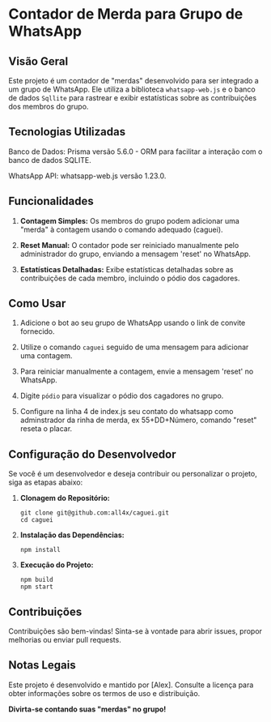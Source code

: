 # Contador de Merda para Grupo de WhatsApp

## Visão Geral

Este projeto é um contador de "merdas" desenvolvido para ser integrado a um grupo de WhatsApp. Ele utiliza a biblioteca `whatsapp-web.js` e o banco de dados `Sqllite` para rastrear e exibir estatísticas sobre as contribuições dos membros do grupo.

## Tecnologias Utilizadas

Banco de Dados: Prisma versão 5.6.0 - ORM para facilitar a interação com o banco de dados SQLITE.

WhatsApp API: whatsapp-web.js versão 1.23.0.

## Funcionalidades

1. **Contagem Simples:** Os membros do grupo podem adicionar uma "merda" à contagem usando o comando adequado (caguei).

2. **Reset Manual:** O contador pode ser reiniciado manualmente pelo administrador do grupo, enviando a mensagem 'reset' no WhatsApp.

3. **Estatísticas Detalhadas:** Exibe estatísticas detalhadas sobre as contribuições de cada membro, incluindo o pódio dos cagadores.

## Como Usar

1. Adicione o bot ao seu grupo de WhatsApp usando o link de convite fornecido.

2. Utilize o comando `caguei` seguido de uma mensagem para adicionar uma contagem.

3. Para reiniciar manualmente a contagem, envie a mensagem 'reset' no WhatsApp.

4. Digite `pódio` para visualizar o pódio dos cagadores no grupo.

5. Configure na linha 4 de index.js seu contato do whatsapp como adminstrador da rinha de merda, ex 55+DD+Número, comando "reset" reseta o placar.
## Configuração do Desenvolvedor

Se você é um desenvolvedor e deseja contribuir ou personalizar o projeto, siga as etapas abaixo:

1. **Clonagem do Repositório:**
   ```
   git clone git@github.com:all4x/caguei.git 
   cd caguei
   ```

2. **Instalação das Dependências:**
   ```
   npm install
   ```

3. **Execução do Projeto:**
   ```
   npm build
   npm start
   ```

## Contribuições

Contribuições são bem-vindas! Sinta-se à vontade para abrir issues, propor melhorias ou enviar pull requests.

## Notas Legais

Este projeto é desenvolvido e mantido por [Alex]. Consulte a licença para obter informações sobre os termos de uso e distribuição.

**Divirta-se contando suas "merdas" no grupo!**
